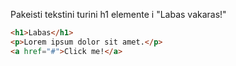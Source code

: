 Pakeisti tekstini turini h1 elemente i "Labas vakaras!"

```html
<h1>Labas</h1>
<p>Lorem ipsum dolor sit amet.</p>
<a href="#">Click me!</a>
```

```js

```
